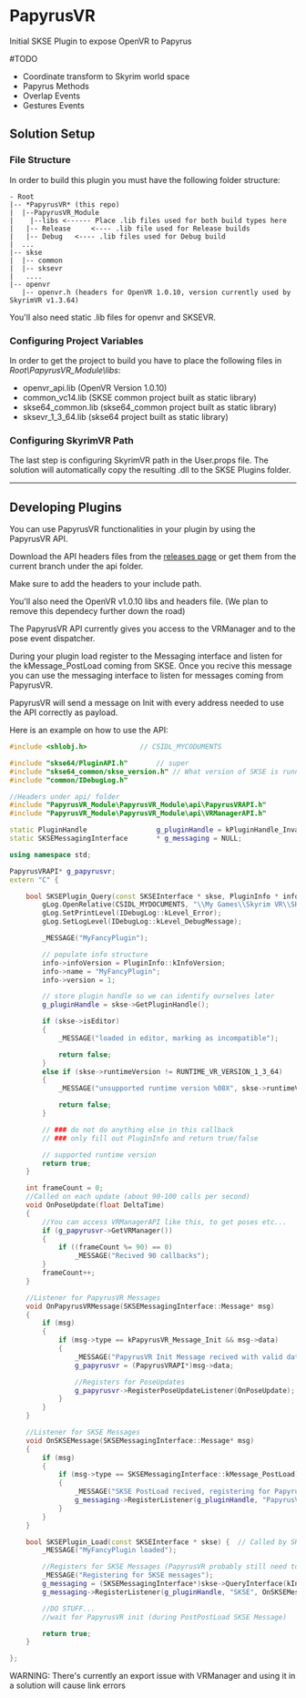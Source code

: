 # PapyrusVR
Initial SKSE Plugin to expose OpenVR to Papyrus

#TODO
- Coordinate transform to Skyrim world space
- Papyrus Methods
- Overlap Events
- Gestures Events

## Solution Setup
### File Structure
In order to build this plugin you must have the following folder structure:

```
- Root 
|-- *PapyrusVR* (this repo)
|  |--PapyrusVR_Module
|    |--libs <------ Place .lib files used for both build types here
|	|-- Release 	<---- .lib file used for Release builds
|	|-- Debug	<---- .lib files used for Debug build
|  ...
|-- skse
|  |-- common
|  |-- sksevr
|   ....
|-- openvr
   |-- openvr.h (headers for OpenVR 1.0.10, version currently used by SkyrimVR v1.3.64)
```

You'll also need static .lib files for openvr and SKSEVR.

### Configuring Project Variables

In order to get the project to build you have to place the following files in *Root\PapyrusVR_Module\libs*:
- openvr_api.lib (OpenVR Version 1.0.10)
- common_vc14.lib    (SKSE common project built as static library)
- skse64_common.lib  (skse64_common project built as static library)
- sksevr_1_3_64.lib  (skse64 project built as static library)


### Configuring SkyrimVR Path

The last step is configuring SkyrimVR path in the User.props file. 
The solution will automatically copy the resulting .dll to the SKSE Plugins folder.

---

## Developing Plugins
You can use PapyrusVR functionalities in your plugin by using the PapyrusVR API.

Download the API headers files from the [releases page](https://github.com/artumino/PapyrusVR/releases) or get them from the current branch under the api folder.

Make sure to add the headers to your include path.

You'll also need the OpenVR v1.0.10 libs and headers file. (We plan to remove this dependecy further down the road)

The PapyrusVR API currently gives you access to the VRManager and to the pose event dispatcher.

During your plugin load register to the Messaging interface and listen for the kMessage_PostLoad coming from SKSE.
Once you recive this message you can use the messaging interface to listen for messages coming from PapyrusVR.

PapyrusVR will send a message on Init with every address needed to use the API correctly as payload.

Here is an example on how to use the API:
```C++
#include <shlobj.h>				// CSIDL_MYCODUMENTS

#include "skse64/PluginAPI.h"		// super
#include "skse64_common/skse_version.h"	// What version of SKSE is running?
#include "common/IDebugLog.h"

//Headers under api/ folder
#include "PapyrusVR_Module\PapyrusVR_Module\api\PapyrusVRAPI.h"
#include "PapyrusVR_Module\PapyrusVR_Module\api\VRManagerAPI.h"

static PluginHandle					g_pluginHandle = kPluginHandle_Invalid;
static SKSEMessagingInterface		* g_messaging = NULL;

using namespace std;

PapyrusVRAPI* g_papyrusvr;
extern "C" {

	bool SKSEPlugin_Query(const SKSEInterface * skse, PluginInfo * info) {	// Called by SKSE to learn about this plugin and check that it's safe to load it
		gLog.OpenRelative(CSIDL_MYDOCUMENTS, "\\My Games\\Skyrim VR\\SKSE\\MyFancyPlugin.log");
		gLog.SetPrintLevel(IDebugLog::kLevel_Error);
		gLog.SetLogLevel(IDebugLog::kLevel_DebugMessage);

		_MESSAGE("MyFancyPlugin");

		// populate info structure
		info->infoVersion = PluginInfo::kInfoVersion;
		info->name = "MyFancyPlugin";
		info->version = 1;

		// store plugin handle so we can identify ourselves later
		g_pluginHandle = skse->GetPluginHandle();

		if (skse->isEditor)
		{
			_MESSAGE("loaded in editor, marking as incompatible");

			return false;
		}
		else if (skse->runtimeVersion != RUNTIME_VR_VERSION_1_3_64)
		{
			_MESSAGE("unsupported runtime version %08X", skse->runtimeVersion);

			return false;
		}

		// ### do not do anything else in this callback
		// ### only fill out PluginInfo and return true/false

		// supported runtime version
		return true;
	}

	int frameCount = 0;
	//Called on each update (about 90-100 calls per second)
	void OnPoseUpdate(float DeltaTime)
	{
		//You can access VRManagerAPI like this, to get poses etc...
		if (g_papyrusvr->GetVRManager())
		{
			if ((frameCount %= 90) == 0)
				_MESSAGE("Recived 90 callbacks");
		}
		frameCount++;
	}

	//Listener for PapyrusVR Messages
	void OnPapyrusVRMessage(SKSEMessagingInterface::Message* msg)
	{
		if (msg)
		{
			if (msg->type == kPapyrusVR_Message_Init && msg->data)
			{
				_MESSAGE("PapyrusVR Init Message recived with valid data, registering for pose update callback");
				g_papyrusvr = (PapyrusVRAPI*)msg->data;

				//Registers for PoseUpdates
				g_papyrusvr->RegisterPoseUpdateListener(OnPoseUpdate);
			}
		}
	}

	//Listener for SKSE Messages
	void OnSKSEMessage(SKSEMessagingInterface::Message* msg)
	{
		if (msg)
		{
			if (msg->type == SKSEMessagingInterface::kMessage_PostLoad)
			{
				_MESSAGE("SKSE PostLoad recived, registering for PapyrusVR messages");
				g_messaging->RegisterListener(g_pluginHandle, "PapyrusVR", OnPapyrusVRMessage);
			}
		}
	}

	bool SKSEPlugin_Load(const SKSEInterface * skse) {	// Called by SKSE to load this plugin
		_MESSAGE("MyFancyPlugin loaded");

		//Registers for SKSE Messages (PapyrusVR probably still need to load, wait for SKSE message PostLoad)
		_MESSAGE("Registering for SKSE messages");
		g_messaging = (SKSEMessagingInterface*)skse->QueryInterface(kInterface_Messaging);
		g_messaging->RegisterListener(g_pluginHandle, "SKSE", OnSKSEMessage);

		//DO STUFF...
		//wait for PapyrusVR init (during PostPostLoad SKSE Message)

		return true;
	}

};
```

WARNING: There's currently an export issue with VRManager and using it in a solution will cause link errors
